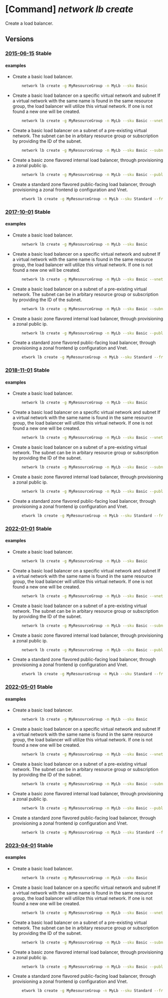 # [Command] _network lb create_

Create a load balancer.

## Versions

### [2015-06-15](/Resources/mgmt-plane/L3N1YnNjcmlwdGlvbnMve30vcmVzb3VyY2Vncm91cHMve30vcHJvdmlkZXJzL21pY3Jvc29mdC5uZXR3b3JrL2xvYWRiYWxhbmNlcnMve30=/2015-06-15.xml) **Stable**

<!-- mgmt-plane /subscriptions/{}/resourcegroups/{}/providers/microsoft.network/loadbalancers/{} 2015-06-15 -->

#### examples

- Create a basic load balancer.
    ```bash
        network lb create -g MyResourceGroup -n MyLb --sku Basic
    ```

- Create a basic load balancer on a specific virtual network and subnet If a virtual network with the same name is found in the same resource group, the load balancer will utilize this virtual network.  If one is not found a new one will be created.
    ```bash
        network lb create -g MyResourceGroup -n MyLb --sku Basic --vnet-name MyVnet --subnet MySubnet
    ```

- Create a basic load balancer on a subnet of a pre-existing virtual network. The subnet can be in arbitary resource group or subscription by providing the ID of the subnet.
    ```bash
        network lb create -g MyResourceGroup -n MyLb --sku Basic --subnet {subnetID}
    ```

- Create a basic zone flavored internal load balancer, through provisioning a zonal public ip.
    ```bash
        network lb create -g MyResourceGroup -n MyLb --sku Basic --public-ip-zone 2
    ```

- Create a standard zone flavored public-facing load balancer, through provisioning a zonal frontend ip configuration and Vnet.
    ```bash
        etwork lb create -g MyResourceGroup -n MyLb --sku Standard --frontend-ip-zone 1 --vnet-name MyVnet --subnet MySubnet
    ```

### [2017-10-01](/Resources/mgmt-plane/L3N1YnNjcmlwdGlvbnMve30vcmVzb3VyY2Vncm91cHMve30vcHJvdmlkZXJzL21pY3Jvc29mdC5uZXR3b3JrL2xvYWRiYWxhbmNlcnMve30=/2017-10-01.xml) **Stable**

<!-- mgmt-plane /subscriptions/{}/resourcegroups/{}/providers/microsoft.network/loadbalancers/{} 2017-10-01 -->

#### examples

- Create a basic load balancer.
    ```bash
        network lb create -g MyResourceGroup -n MyLb --sku Basic
    ```

- Create a basic load balancer on a specific virtual network and subnet If a virtual network with the same name is found in the same resource group, the load balancer will utilize this virtual network.  If one is not found a new one will be created.
    ```bash
        network lb create -g MyResourceGroup -n MyLb --sku Basic --vnet-name MyVnet --subnet MySubnet
    ```

- Create a basic load balancer on a subnet of a pre-existing virtual network. The subnet can be in arbitary resource group or subscription by providing the ID of the subnet.
    ```bash
        network lb create -g MyResourceGroup -n MyLb --sku Basic --subnet {subnetID}
    ```

- Create a basic zone flavored internal load balancer, through provisioning a zonal public ip.
    ```bash
        network lb create -g MyResourceGroup -n MyLb --sku Basic --public-ip-zone 2
    ```

- Create a standard zone flavored public-facing load balancer, through provisioning a zonal frontend ip configuration and Vnet.
    ```bash
        etwork lb create -g MyResourceGroup -n MyLb --sku Standard --frontend-ip-zone 1 --vnet-name MyVnet --subnet MySubnet
    ```

### [2018-11-01](/Resources/mgmt-plane/L3N1YnNjcmlwdGlvbnMve30vcmVzb3VyY2Vncm91cHMve30vcHJvdmlkZXJzL21pY3Jvc29mdC5uZXR3b3JrL2xvYWRiYWxhbmNlcnMve30=/2018-11-01.xml) **Stable**

<!-- mgmt-plane /subscriptions/{}/resourcegroups/{}/providers/microsoft.network/loadbalancers/{} 2018-11-01 -->

#### examples

- Create a basic load balancer.
    ```bash
        network lb create -g MyResourceGroup -n MyLb --sku Basic
    ```

- Create a basic load balancer on a specific virtual network and subnet If a virtual network with the same name is found in the same resource group, the load balancer will utilize this virtual network.  If one is not found a new one will be created.
    ```bash
        network lb create -g MyResourceGroup -n MyLb --sku Basic --vnet-name MyVnet --subnet MySubnet
    ```

- Create a basic load balancer on a subnet of a pre-existing virtual network. The subnet can be in arbitary resource group or subscription by providing the ID of the subnet.
    ```bash
        network lb create -g MyResourceGroup -n MyLb --sku Basic --subnet {subnetID}
    ```

- Create a basic zone flavored internal load balancer, through provisioning a zonal public ip.
    ```bash
        network lb create -g MyResourceGroup -n MyLb --sku Basic --public-ip-zone 2
    ```

- Create a standard zone flavored public-facing load balancer, through provisioning a zonal frontend ip configuration and Vnet.
    ```bash
        etwork lb create -g MyResourceGroup -n MyLb --sku Standard --frontend-ip-zone 1 --vnet-name MyVnet --subnet MySubnet
    ```

### [2022-01-01](/Resources/mgmt-plane/L3N1YnNjcmlwdGlvbnMve30vcmVzb3VyY2Vncm91cHMve30vcHJvdmlkZXJzL21pY3Jvc29mdC5uZXR3b3JrL2xvYWRiYWxhbmNlcnMve30=/2022-01-01.xml) **Stable**

<!-- mgmt-plane /subscriptions/{}/resourcegroups/{}/providers/microsoft.network/loadbalancers/{} 2022-01-01 -->

#### examples

- Create a basic load balancer.
    ```bash
        network lb create -g MyResourceGroup -n MyLb --sku Basic
    ```

- Create a basic load balancer on a specific virtual network and subnet If a virtual network with the same name is found in the same resource group, the load balancer will utilize this virtual network.  If one is not found a new one will be created.
    ```bash
        network lb create -g MyResourceGroup -n MyLb --sku Basic --vnet-name MyVnet --subnet MySubnet
    ```

- Create a basic load balancer on a subnet of a pre-existing virtual network. The subnet can be in arbitary resource group or subscription by providing the ID of the subnet.
    ```bash
        network lb create -g MyResourceGroup -n MyLb --sku Basic --subnet {subnetID}
    ```

- Create a basic zone flavored internal load balancer, through provisioning a zonal public ip.
    ```bash
        network lb create -g MyResourceGroup -n MyLb --sku Basic --public-ip-zone 2
    ```

- Create a standard zone flavored public-facing load balancer, through provisioning a zonal frontend ip configuration and Vnet.
    ```bash
        etwork lb create -g MyResourceGroup -n MyLb --sku Standard --frontend-ip-zone 1 --vnet-name MyVnet --subnet MySubnet
    ```

### [2022-05-01](/Resources/mgmt-plane/L3N1YnNjcmlwdGlvbnMve30vcmVzb3VyY2Vncm91cHMve30vcHJvdmlkZXJzL21pY3Jvc29mdC5uZXR3b3JrL2xvYWRiYWxhbmNlcnMve30=/2022-05-01.xml) **Stable**

<!-- mgmt-plane /subscriptions/{}/resourcegroups/{}/providers/microsoft.network/loadbalancers/{} 2022-05-01 -->

#### examples

- Create a basic load balancer.
    ```bash
        network lb create -g MyResourceGroup -n MyLb --sku Basic
    ```

- Create a basic load balancer on a specific virtual network and subnet If a virtual network with the same name is found in the same resource group, the load balancer will utilize this virtual network.  If one is not found a new one will be created.
    ```bash
        network lb create -g MyResourceGroup -n MyLb --sku Basic --vnet-name MyVnet --subnet MySubnet
    ```

- Create a basic load balancer on a subnet of a pre-existing virtual network. The subnet can be in arbitary resource group or subscription by providing the ID of the subnet.
    ```bash
        network lb create -g MyResourceGroup -n MyLb --sku Basic --subnet {subnetID}
    ```

- Create a basic zone flavored internal load balancer, through provisioning a zonal public ip.
    ```bash
        network lb create -g MyResourceGroup -n MyLb --sku Basic --public-ip-zone 2
    ```

- Create a standard zone flavored public-facing load balancer, through provisioning a zonal frontend ip configuration and Vnet.
    ```bash
        network lb create -g MyResourceGroup -n MyLb --sku Standard --frontend-ip-zone 1 --vnet-name MyVnet --subnet MySubnet
    ```

### [2023-04-01](/Resources/mgmt-plane/L3N1YnNjcmlwdGlvbnMve30vcmVzb3VyY2Vncm91cHMve30vcHJvdmlkZXJzL21pY3Jvc29mdC5uZXR3b3JrL2xvYWRiYWxhbmNlcnMve30=/2023-04-01.xml) **Stable**

<!-- mgmt-plane /subscriptions/{}/resourcegroups/{}/providers/microsoft.network/loadbalancers/{} 2023-04-01 -->

#### examples

- Create a basic load balancer.
    ```bash
        network lb create -g MyResourceGroup -n MyLb --sku Basic
    ```

- Create a basic load balancer on a specific virtual network and subnet If a virtual network with the same name is found in the same resource group, the load balancer will utilize this virtual network.  If one is not found a new one will be created.
    ```bash
        network lb create -g MyResourceGroup -n MyLb --sku Basic --vnet-name MyVnet --subnet MySubnet
    ```

- Create a basic load balancer on a subnet of a pre-existing virtual network. The subnet can be in arbitary resource group or subscription by providing the ID of the subnet.
    ```bash
        network lb create -g MyResourceGroup -n MyLb --sku Basic --subnet {subnetID}
    ```

- Create a basic zone flavored internal load balancer, through provisioning a zonal public ip.
    ```bash
        network lb create -g MyResourceGroup -n MyLb --sku Basic --public-ip-zone 2
    ```

- Create a standard zone flavored public-facing load balancer, through provisioning a zonal frontend ip configuration and Vnet.
    ```bash
        etwork lb create -g MyResourceGroup -n MyLb --sku Standard --frontend-ip-zone 1 --vnet-name MyVnet --subnet MySubnet
    ```
